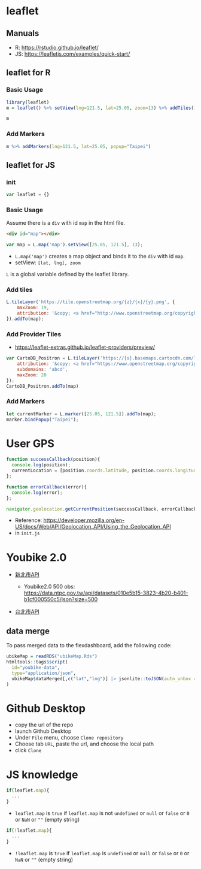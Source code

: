
# leaflet

## Manuals 

  * R: <https://rstudio.github.io/leaflet/>
  * JS: <https://leafletjs.com/examples/quick-start/>

## leaflet for R

### Basic Usage

```r
library(leaflet)
m = leaflet() %>% setView(lng=121.5, lat=25.05, zoom=13) %>% addTiles()

m
```

### Add Markers

```r  
m %>% addMarkers(lng=121.5, lat=25.05, popup="Taipei")
```

## leaflet for JS

### init

```js
var leaflet = {}
```

### Basic Usage

Assume there is a `div` with id `map` in the html file.

```html
<div id="map"></div>
```

```js
var map = L.map('map').setView([25.05, 121.5], 13);
```

  * `L.map('map')` creates a map object and binds it to the `div` with id `map`.
  * setView: `[lat, lng], zoom` 

`L` is a global variable defined by the leaflet library.

### Add tiles

```js
L.tileLayer('https://tile.openstreetmap.org/{z}/{x}/{y}.png', {
    maxZoom: 19,
    attribution: '&copy; <a href="http://www.openstreetmap.org/copyright">OpenStreetMap</a>'
}).addTo(map);
```

### Add Provider Tiles 

  * <https://leaflet-extras.github.io/leaflet-providers/preview/>

  
```js
var CartoDB_Positron = L.tileLayer('https://{s}.basemaps.cartocdn.com/light_all/{z}/{x}/{y}{r}.png', {
	attribution: '&copy; <a href="https://www.openstreetmap.org/copyright">OpenStreetMap</a> contributors &copy; <a href="https://carto.com/attributions">CARTO</a>',
	subdomains: 'abcd',
	maxZoom: 20
});
CartoDB_Positron.addTo(map)
```

### Add Markers

```js
let currentMarker = L.marker([25.05, 121.5]).addTo(map);
marker.bindPopup("Taipei");
```




# User GPS


```js
function successCallback(position){
  console.log(position);
  currentLocation = [position.coords.latitude, position.coords.longitude];
};

function errorCallback(error){
  console.log(error);
};

navigator.geolocation.getCurrentPosition(successCallback, errorCallback);
```

  * Reference: <https://developer.mozilla.org/en-US/docs/Web/API/Geolocation_API/Using_the_Geolocation_API>
  * in `init.js`


# Youbike 2.0

  * [新北市API](https://data.ntpc.gov.tw/openapi/swagger-ui/index.html?configUrl=%2Fapi%2Fv1%2Fopenapi%2Fswagger%2Fconfig&urls.primaryName=%E6%96%B0%E5%8C%97%E5%B8%82%E6%94%BF%E5%BA%9C%E4%BA%A4%E9%80%9A%E5%B1%80(80))
    * Youbike2.0 500 obs: <https://data.ntpc.gov.tw/api/datasets/010e5b15-3823-4b20-b401-b1cf000550c5/json?size=500>

  * [台北市API](https://tcgbusfs.blob.core.windows.net/dotapp/youbike/v2/youbike_immediate.json)

## data merge

To pass merged data to the flexdashboard, add the following code:
```r
ubikeMap = readRDS("ubikeMap.Rds")
htmltools::tags$script(
  id="youbike-data",
  type="application/json",
  ubikeMap$dataMerged[,c("lat","lng")] |> jsonlite::toJSON(auto_unbox = T)
)
```

# Github Desktop

  * copy the url of the repo
  * launch Github Desktop
  * Under `File` menu, choose `Clone repository`
  * Choose tab `URL`, paste the url, and choose the local path
  * click `Clone`
  

# JS knowledge

```js
if(leaflet.map){
  ...
}
```

  * `leaflet.map` is `true` if `leaflet.map` is not `undefined` or `null` or `false` or `0` or `NaN` or `""` (empty string)

```js
if(!leaflet.map){
  ...
}
```

  * `!leaflet.map` is `true` if `leaflet.map` is `undefined` or `null` or `false` or `0` or `NaN` or `""` (empty string)